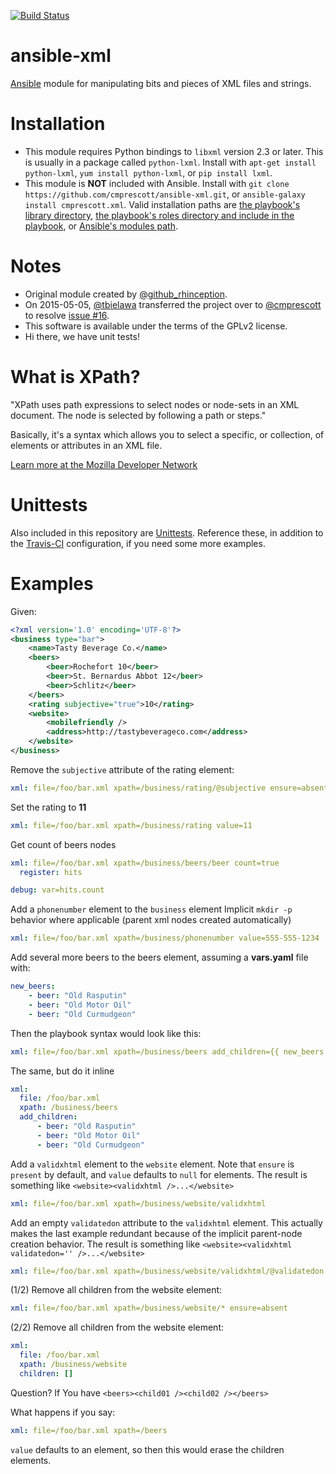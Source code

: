 [![Build Status][travis_badge]][travis_results]
# ansible-xml

[Ansible][src_ansible] module for manipulating
bits and pieces of XML files and strings.

# Installation

* This module requires Python bindings to ``libxml`` version 2.3 or later. This is usually in a package called 
  ``python-lxml``. Install with ``apt-get install python-lxml``, ``yum install python-lxml``, or ``pip install lxml``.
* This module is **NOT** included with Ansible. Install with ``git clone https://github.com/cmprescott/ansible-xml.git``,
  or ``ansible-galaxy install cmprescott.xml``. Valid installation paths are 
  [the playbook's library directory][doc_install_in_playbook], 
  [the playbook's roles directory and include in the playbook][doc_install_as_role], 
  or [Ansible's modules path][doc_install_in_path].

# Notes

* Original module created by [@github_rhinception][github_team_rhinception].
* On 2015-05-05, [@tbielawa][github_user_tbielawa] transferred the project over to [@cmprescott][github_user_cmprescott] to resolve [issue #16][github_issue_16].
* This software is available under the terms of the GPLv2 license.
* Hi there, we have unit tests!

# What is XPath?

"XPath uses path expressions to select nodes or node-sets in an XML
document. The node is selected by following a path or steps."

Basically, it's a syntax which allows you to select a specific, or
collection, of elements or attributes in an XML file.

[Learn more at the Mozilla Developer Network][doc_xpath]


# Unittests

Also included in this repository are
[Unittests][src_this_unittests]. Reference these, in addition to the
[Travis-CI][src_this_travis] configuration, if you need some more examples.


# Examples

Given:

```xml
<?xml version='1.0' encoding='UTF-8'?>
<business type="bar">
    <name>Tasty Beverage Co.</name>
    <beers>
        <beer>Rochefort 10</beer>
        <beer>St. Bernardus Abbot 12</beer>
        <beer>Schlitz</beer>
    </beers>
    <rating subjective="true">10</rating>
    <website>
        <mobilefriendly />
        <address>http://tastybeverageco.com</address>
    </website>
</business>
```

Remove the ``subjective`` attribute of the rating element:

```yaml
xml: file=/foo/bar.xml xpath=/business/rating/@subjective ensure=absent
```

Set the rating to **11**

```yaml
xml: file=/foo/bar.xml xpath=/business/rating value=11
```

Get count of beers nodes

```yaml
xml: file=/foo/bar.xml xpath=/business/beers/beer count=true
  register: hits

debug: var=hits.count
```


Add a ``phonenumber`` element to the ``business`` element Implicit
``mkdir -p`` behavior where applicable (parent xml nodes created
automatically)

```yaml
xml: file=/foo/bar.xml xpath=/business/phonenumber value=555-555-1234
```

Add several more beers to the beers element, assuming a **vars.yaml**
file with:

```yaml
new_beers:
    - beer: "Old Rasputin"
    - beer: "Old Motor Oil"
    - beer: "Old Curmudgeon"
```

Then the playbook syntax would look like this:

```yaml
xml: file=/foo/bar.xml xpath=/business/beers add_children={{ new_beers }}
```

The same, but do it inline

```yaml
xml:
  file: /foo/bar.xml
  xpath: /business/beers
  add_children:
      - beer: "Old Rasputin"
      - beer: "Old Motor Oil"
      - beer: "Old Curmudgeon"
```

Add a ``validxhtml`` element to the ``website`` element. Note that
``ensure`` is ``present`` by default, and ``value`` defaults to
``null`` for elements. The result is something like
``<website><validxhtml />...</website>``

```yaml
xml: file=/foo/bar.xml xpath=/business/website/validxhtml
```

Add an empty ``validatedon`` attribute to the ``validxhtml``
element. This actually makes the last example redundant because of the
implicit parent-node creation behavior. The result is something like
``<website><validxhtml validatedon='' />...</website>``

```yaml
xml: file=/foo/bar.xml xpath=/business/website/validxhtml/@validatedon
```

(1/2) Remove all children from the website element:

```yaml
xml: file=/foo/bar.xml xpath=/business/website/* ensure=absent
```

(2/2) Remove all children from the website element:

```yaml
xml:
  file: /foo/bar.xml
  xpath: /business/website
  children: []
```

Question? If You have ``<beers><child01 /><child02 /></beers>``

What happens if you say:

```yaml
xml: file=/foo/bar.xml xpath=/beers
```

``value`` defaults to an element, so then this would erase the
children elements.

[doc_xpath]: https://developer.mozilla.org/en-US/docs/Web/XPath
[doc_install_as_role]: http://docs.ansible.com/ansible/playbooks_roles.html#embedding-modules-and-plugins-in-roles
[doc_install_in_path]: http://docs.ansible.com/ansible/developing_modules.html#module-paths
[doc_install_in_playbook]: http://docs.ansible.com/ansible/playbooks_best_practices.html#bundling-ansible-modules-with-playbooks
[github_issue_16]: https://github.com/cmprescott/ansible-xml/issues/16
[github_user_cmprescott]: https://github.com/cmprescott
[github_user_tbielawa]: https://github.com/tbielawa
[github_team_rhinception]: https://github.com/RHInception
[src_ansible]: https://github.com/ansible/ansible
[src_this_travis]: https://github.com/cmprescott/ansible-xml/blob/master/.travis.yml
[src_this_unittests]: https://github.com/cmprescott/ansible-xml/tree/master/tests
[travis_badge]: https://travis-ci.org/cmprescott/ansible-xml.svg?branch=master
[travis_results]: https://travis-ci.org/cmprescott/ansible-xml
